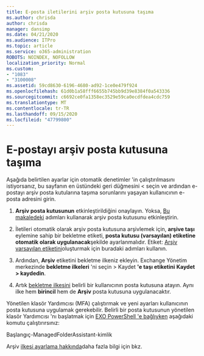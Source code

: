 ```yaml
---
title: E-posta iletilerini arşiv posta kutusuna taşıma
ms.author: chrisda
author: chrisda
manager: dansimp
ms.date: 04/21/2020
ms.audience: ITPro
ms.topic: article
ms.service: o365-administration
ROBOTS: NOINDEX, NOFOLLOW
localization_priority: Normal
ms.custom:
- "1083"
- "3100008"
ms.assetid: 59cd8630-6196-4680-ad92-1ce0e479f924
ms.openlocfilehash: 61d0b1a58fff6655b745bb9d39e8384f0a543336
ms.sourcegitcommit: c6692ce0fa1358ec3529e59ca0ecdfdea4cdc759
ms.translationtype: MT
ms.contentlocale: tr-TR
ms.lasthandoff: 09/15/2020
ms.locfileid: "47799800"
---
```

# <a name="move-email-to-the-archive-mailbox"></a>E-postayı arşiv posta kutusuna taşıma

Aşağıda belirtilen ayarlar için otomatik denetimler 'in çalıştırılmasını istiyorsanız, bu sayfanın en üstündeki geri düğmesini < seçin ve ardından e-postayı arşiv posta kutularına taşıma sorunlarını yaşayan kullanıcının e-posta adresini girin.

1. **Arşiv posta kutusunun** etkinleştirildiğini onaylayın. Yoksa, [Bu makaledeki](https://docs.microsoft.com/microsoft-365/compliance/enable-archive-mailboxes) adımları kullanarak arşiv posta kutusunu etkinleştirin.

2. İletileri otomatik olarak arşiv posta kutusuna arşivlemek için, **arşive taşı** eylemine sahip bir bekletme etiketi, **posta kutusu (varsayılan) etiketine otomatik olarak uygulanacak**şekilde ayarlanmalıdır. Etiket: [Arşiv varsayılan etiketini](https://docs.microsoft.com/microsoft-365/compliance/set-up-an-archive-and-deletion-policy-for-mailboxes#create-a-custom-archive-default-policy-tag)oluşturmak için buradaki adımları kullanın.

3. Ardından, **Arşiv** etiketini bekletme ilkeniz ekleyin. Exchange Yönetim merkezinde **bekletme ilkeleri** 'ni seçin > Kaydet **'e taşı etiketini** **Kaydet > kaydedin**.

4. Artık [bekletme ilkesini](https://docs.microsoft.com/exchange/security-and-compliance/messaging-records-management/apply-retention-policy) belirli bir kullanıcının posta kutusuna atayın. Aynı ilke hem **birincil** hem de **Arşiv** posta kutusuna uygulanacaktır.

Yönetilen klasör Yardımcısı (MFA) çalıştırmak ve yeni ayarları kullanıcının posta kutusuna uygulamak gerekebilir. Belirli bir posta kutusunun yönetilen klasör Yardımcısı 'nı başlatmak için [EXO PowerShell 'e bağlıyken](https://docs.microsoft.com/powershell/exchange/exchange-online/connect-to-exchange-online-powershell/connect-to-exchange-online-powershell?view=exchange-ps) aşağıdaki komutu çalıştırırsınız:
  
Başlangıç-ManagedFolderAssistant-kimlik <name of the mailbox>

Arşiv [ilkesi ayarlama hakkında](https://docs.microsoft.com/microsoft-365/compliance/set-up-an-archive-and-deletion-policy-for-mailboxes#step-1-enable-archive-mailboxes-for-users)daha fazla bilgi için bkz.
  